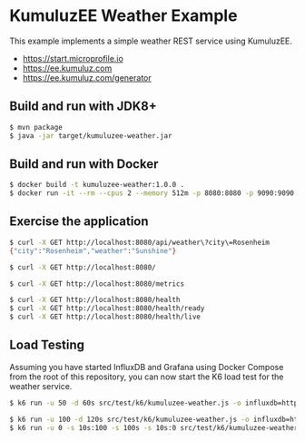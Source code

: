 # KumuluzEE Weather Example

This example implements a simple weather REST service using KumuluzEE.

- https://start.microprofile.io
- https://ee.kumuluz.com
- https://ee.kumuluz.com/generator

## Build and run with JDK8+

```bash
$ mvn package
$ java -jar target/kumuluzee-weather.jar
```

## Build and run with Docker

```bash
$ docker build -t kumuluzee-weather:1.0.0 .
$ docker run -it --rm --cpus 2 --memory 512m -p 8080:8080 -p 9090:9090 kumuluzee-weather:1.0.0
```

## Exercise the application

```bash
$ curl -X GET http://localhost:8080/api/weather\?city\=Rosenheim                                                          ─╯
{"city":"Rosenheim","weather":"Sunshine"}

$ curl -X GET http://localhost:8080/

$ curl -X GET http://localhost:8080/metrics

$ curl -X GET http://localhost:8080/health
$ curl -X GET http://localhost:8080/health/ready
$ curl -X GET http://localhost:8080/health/live
```

## Load Testing 

Assuming you have started InfluxDB and Grafana using Docker Compose from the root of this repository, you can now start
the K6 load test for the weather service.

```bash
$ k6 run -u 50 -d 60s src/test/k6/kumuluzee-weather.js -o influxdb=http://localhost:8086/k6

$ k6 run -u 100 -d 120s src/test/k6/kumuluzee-weather.js -o influxdb=http://localhost:8086/k6
$ k6 run -u 0 -s 10s:100 -s 100s -s 10s:0 src/test/k6/kumuluzee-weather.js -o influxdb=http://localhost:8086/k6
```